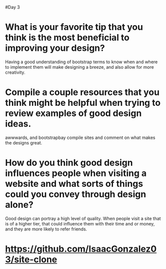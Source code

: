 #Day 3
# What is your favorite tip that you think is the most beneficial to improving your design?
Having a good understanding of bootstrap terms to know when and where to implement them will make designing a breeze, and also allow for more creativity.
# Compile a couple resources that you think might be helpful when trying to review examples of good design ideas.
awwwards, and bootstrapbay compile sites and comment on what makes the designs great.
# How do you think good design influences people when visiting a website and what sorts of things could you convey through design alone?
Good design can portray a high level of quality. When people visit a site that is of a higher tier, that could influence them with their time and or money, and they are more likely to refer friends.

# https://github.com/IsaacGonzalez03/site-clone